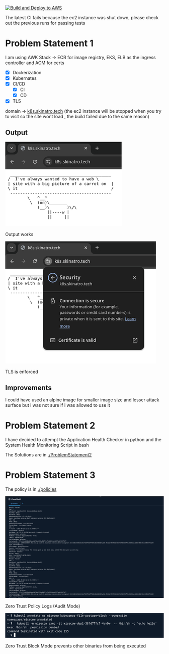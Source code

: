 [![Build and Deploy to AWS](https://github.com/skinatro/Accuknox-Devops-Assignment/actions/workflows/cicd.yaml/badge.svg)](https://github.com/skinatro/Accuknox-Devops-Assignment/actions/workflows/cicd.yaml)

The latest CI fails because the ec2 instance was shut down, please check out the previous runs for passing tests

# Problem Statement 1

I am using AWK Stack -> ECR for image registry, EKS, ELB as the ingress controller and ACM for certs

- [X] Dockerization
- [X] Kubernates
- [X] CI/CD
  - [X] CI
  - [X] CD
- [X] TLS

domain -> [k8s.skinatro.tech](http://k8s.skinatro.tech)
(the ec2 instance will be stopped when you try to visit so the site wont load , the build failed due to the same reason)

## Output

![The Output works](./assets/output.png)

Output works

![TLS Also Works](./assets/TLS.png)

TLS is enforced

## Improvements

I could have used an alpine image for smaller image size and lesser attack surface but i was not sure if i was allowed to use it

# Problem Statement 2

I have decided to attempt the Application Health Checker in python and the System Health Monitoring Script in bash

The Solutions are in [./ProblemStatement2](./ProblemStatement2)

# Problem Statement 3

The policy is in [./policies](./policies)

![Audit Mode](./assets/audit-mode.png)

Zero Trust Policy Logs (Audit Mode) 

![Access Blocked](./assets/violation-blocked.png)

Zero Trust Block Mode prevents other binaries from being executed
